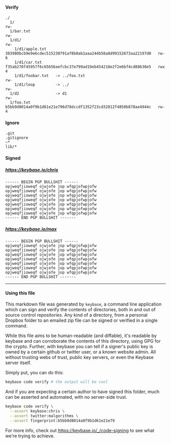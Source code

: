
<!-- BEGIN SIGNED PORTION -->

#### Verify

```
./
  1/                                                                                     rw-
  1/bar.txt                                                                              rw-
  1/d1/                                                                                  rw-
    1/d1/apple.txt    303980bcb9e9e6cdec515230791af8b0ab1aaa244b58a8d99152673aa22197d0   rw- 6
    1/d1/car.txt      f35ab270f45957f6c65656aefcbc37e799ad19eb454218e2f2e6bf4cd88638e5   rwx 4
    1/d1/foobar.txt   -> ../foo.txt                                                      rw-
    1/d1/loop         -> ../                                                             rw-
  1/d2                -> d1                                                              rw-
  1/foo.txt           b5bb9d8014a0f9b1d61e21e796d78dccdf1352f23cd32812f4850b878ae4944c   rw- 4
```

#### Ignore

```
.git
.gitignore
~*
lib/*
```
<!-- END SIGNED PORTION -->

<!-- BEGIN SIGNATURE PORTION -->

#### Signed

##### https://keybase.io/chris

```
------ BEGIN PGP BULLSHIT ------
opjweqfjioweqf ojwjofe jop wfqpjofwpjofw 
opjweqfjioweqf ojwjofe jop wfqpjofwpjofw 
opjweqfjioweqf ojwjofe jop wfqpjofwpjofw 
opjweqfjioweqf ojwjofe jop wfqpjofwpjofw 
opjweqfjioweqf ojwjofe jop wfqpjofwpjofw 
opjweqfjioweqf ojwjofe jop wfqpjofwpjofw 
opjweqfjioweqf ojwjofe jop wfqpjofwpjofw 
------ END PGP BULLSHIT -------
```

##### https://keybase.io/max

```
------ BEGIN PGP BULLSHIT ------
opjweqfjioweqf ojwjofe jop wfqpjofwpjofw 
opjweqfjioweqf ojwjofe jop wfqpjofwpjofw 
opjweqfjioweqf ojwjofe jop wfqpjofwpjofw 
opjweqfjioweqf ojwjofe jop wfqpjofwpjofw 
opjweqfjioweqf ojwjofe jop wfqpjofwpjofw 
opjweqfjioweqf ojwjofe jop wfqpjofwpjofw 
opjweqfjioweqf ojwjofe jop wfqpjofwpjofw 
------ END PGP BULLSHIT -------
```

<!-- END SIGNATURE PORTION -->

<hr>

#### Using this file

This markdown file was generated by `keybase`, a command line application
which can sign and verify the contents of directories, both in and out of 
source control repositories. Any kind of a directory, from a personal Dropbox folder
to an emailed zip file can be signed or verified in a single command.

While this file aims to be human-readable (and diffable), it's readable by keybase and can corroborate
the contents of this directory, using GPG for the crypto. Further, with keybase you can tell
if a signer's public key is owned by a certain github or twitter user, or a known website admin. 
All without trusting webs of trust, public key servers, or even the Keybase server itself.

Simply put, you can do this:

```bash
keybase code verify # the output will be cool
```

And if you are expecting a certain author to have signed this folder, much can be asserted and automated, with no server-side trust.

```bash
keybase code verify \
  --assert keybase:chris \
  --assert twitter:malgorithms \
  --assert fingerprint:b5bb9d8014a0f9b1d61e21e79
```

For more info, check out https://keybase.io/_/code-signing to see what we're trying to achieve.

